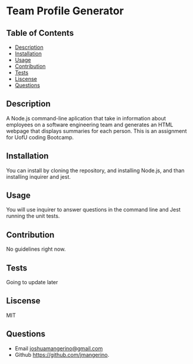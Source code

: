 # Team Profile Generator

  ## Table of Contents
  * [Description](#description)
  * [Installation](#installation)
  * [Usage](#usage)
  * [Contribution](#contribution)
  * [Tests](#tests)
  * [Liscense](#liscense)
  * [Questions](#questions)

  ## Description
  A Node.js command-line aplication that take in information about employees on a software engineering team and generates an HTML webpage that displays summaries for each person. This is an assignment for UofU coding Bootcamp.
  
  ## Installation
  You can install by cloning the repository, and installing Node.js, and than installing inquirer and jest.

  ## Usage
  You will use inquirer to answer questions in the command line and Jest running the unit tests.

  ## Contribution
  No guidelines right now.

  ## Tests
  Going to update later

  ## Liscense
  MIT

  ## Questions
  * Email joshuamangerino@gmail.com
  * Github https://github.com/jmangerino.
